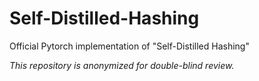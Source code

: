 # Self-Distilled-Hashing

Official Pytorch implementation of "Self-Distilled Hashing"

*This repository is anonymized for double-blind review.*
